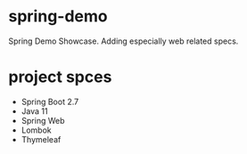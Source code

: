 # spring-demo
Spring Demo Showcase. Adding especially web related specs. 

# project spces
- Spring Boot 2.7
- Java 11
- Spring Web
- Lombok
- Thymeleaf

